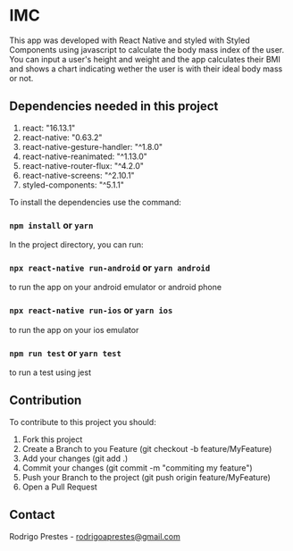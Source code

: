 # IMC

This app was developed with React Native and styled with Styled Components using javascript to calculate the body mass index of the user. You can input a user's height and weight and the app calculates their BMI and shows a chart indicating wether the user is with their ideal body mass or not.

## Dependencies needed in this project

1. react: "16.13.1"
2. react-native: "0.63.2"
3. react-native-gesture-handler: "^1.8.0"
4. react-native-reanimated: "^1.13.0"
5. react-native-router-flux: "^4.2.0"
6. react-native-screens: "^2.10.1"
7. styled-components: "^5.1.1"

To install the dependencies use the command:

###  `npm install` or `yarn`

In the project directory, you can run:

### `npx react-native run-android` or `yarn android`

to run the app on your android emulator or android phone

### `npx react-native run-ios` or `yarn ios`

to run the app on your ios emulator

###  `npm run test` or `yarn test`

to run a test using jest

## Contribution

To contribute to this project you should:

1. Fork this project
2. Create a Branch to you Feature (git checkout -b feature/MyFeature)
3. Add your changes (git add .)
4. Commit your changes (git commit -m "commiting my feature")
5. Push your Branch to the project  (git push origin feature/MyFeature)
6. Open a Pull Request

## Contact 
Rodrigo Prestes - rodrigoaprestes@gmail.com
